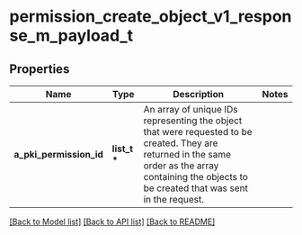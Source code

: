 # permission_create_object_v1_response_m_payload_t

## Properties
Name | Type | Description | Notes
------------ | ------------- | ------------- | -------------
**a_pki_permission_id** | **list_t \*** | An array of unique IDs representing the object that were requested to be created.  They are returned in the same order as the array containing the objects to be created that was sent in the request. | 

[[Back to Model list]](../README.md#documentation-for-models) [[Back to API list]](../README.md#documentation-for-api-endpoints) [[Back to README]](../README.md)


